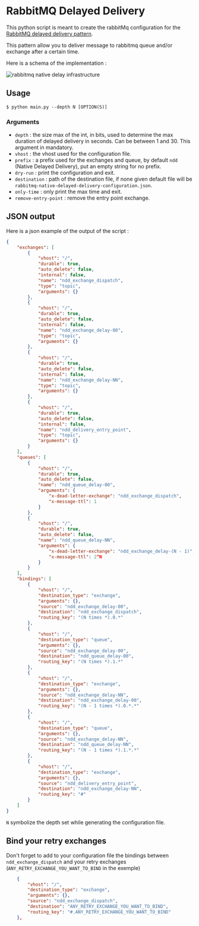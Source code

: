# RabbitMQ Delayed Delivery


This python script is meant to create the rabbitMq configuration for the [RabbitMQ delayed delivery pattern](https://docs.particular.net/transports/rabbitmq/delayed-delivery).

This pattern allow you to deliver message to rabbitmq queue and/or exchange after a certain time.

Here is a schema of the implementation :

![rabbitmq native delay infrastructure](https://static1.squarespace.com/static/56894e581c1210fead06f878/t/58ce946cebbd1a54a3444f12/1489933431912/NServiceBusDelayInfrastructure.png)


## Usage

``` shell
$ python main.py --depth N [OPTION(S)]
```


### Arguments

 - `depth` : the size max of the int, in bits, used to determine the max duration of delayed delivery in seconds. Can be between 1 and 30. This argument in mandatory.
 - `vhost` : the vhost used for the configuration file.
 - `prefix` : a prefix used for the exchanges and queue, by default `ndd` (Native Delayed Delivery), put an empty string for no prefix.
 - `dry-run` : print the configuration and exit.
 - `destination` : path of the destination file, if none given default file will be `rabbitmq-native-delayed-delivery-configuration.json`.
 - `only-time` : only print the max time and exit.
 - `remove-entry-point` : remove the entry point exchange.


## JSON output

Here is a json example of the output of the script :

``` json
{
	"exchanges": [
		{
			"vhost": "/",
			"durable": true,
			"auto_delete": false,
			"internal": false,
			"name": "ndd_exchange_dispatch",
			"type": "topic",
			"arguments": {}
		},
		{
			"vhost": "/",
			"durable": true,
			"auto_delete": false,
			"internal": false,
			"name": "ndd_exchange_delay-00",
			"type": "topic",
			"arguments": {}
		},
		{
			"vhost": "/",
			"durable": true,
			"auto_delete": false,
			"internal": false,
			"name": "ndd_exchange_delay-NN",
			"type": "topic",
			"arguments": {}
		},
		{
			"vhost": "/",
			"durable": true,
			"auto_delete": false,
			"internal": false,
			"name": "ndd_delivery_entry_point",
			"type": "topic",
			"arguments": {}
		}
	],
	"queues": [
		{
			"vhost": "/",
			"durable": true,
			"auto_delete": false,
			"name": "ndd_queue_delay-00",
			"arguments": {
				"x-dead-letter-exchange": "ndd_exchange_dispatch",
				"x-message-ttl": 1
			}
		},
		{
			"vhost": "/",
			"durable": true,
			"auto_delete": false,
			"name": "ndd_queue_delay-NN",
			"arguments": {
				"x-dead-letter-exchange": "ndd_exchange_delay-(N - 1)",
				"x-message-ttl": 2^N
			}
		}
	],
	"bindings": [
		{
			"vhost": "/",
			"destination_type": "exchange",
			"arguments": {},
			"source": "ndd_exchange_delay-00",
			"destination": "ndd_exchange_dispatch",
			"routing_key": "(N times *).0.*"
		},
		{
			"vhost": "/",
			"destination_type": "queue",
			"arguments": {},
			"source": "ndd_exchange_delay-00",
			"destination": "ndd_queue_delay-00",
			"routing_key": "(N times *).1.*"
		},
		{
			"vhost": "/",
			"destination_type": "exchange",
			"arguments": {},
			"source": "ndd_exchange_delay-NN",
			"destination": "ndd_exchange_delay-00",
			"routing_key": "(N - 1 times *).0.*.*"
		},
		{
			"vhost": "/",
			"destination_type": "queue",
			"arguments": {},
			"source": "ndd_exchange_delay-NN",
			"destination": "ndd_queue_delay-NN",
			"routing_key": "(N - 1 times *).1.*.*"
		},
		{
			"vhost": "/",
			"destination_type": "exchange",
			"arguments": {},
			"source": "ndd_delivery_entry_point",
			"destination": "ndd_exchange_delay-NN",
			"routing_key": "#"
		}
	]
}
```

`N` symbolize the depth set while generating the configuration file.



## Bind your retry exchanges

Don't forget to add to your configuration file the bindings between `ndd_exchange_dispatch`
and your retry exchanges (`ANY_RETRY_EXCHANGE_YOU_WANT_TO_BIND` in the exemple)

``` json
	{
		"vhost": "/",
		"destination_type": "exchange",
		"arguments": {},
		"source": "ndd_exchange_dispatch",
		"destination": "ANY_RETRY_EXCHANGE_YOU_WANT_TO_BIND",
		"routing_key": "#.ANY_RETRY_EXCHANGE_YOU_WANT_TO_BIND"
	},
```
